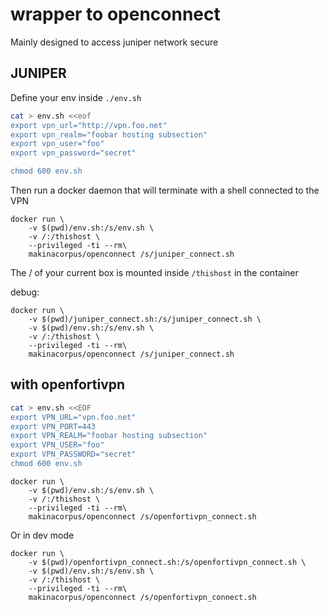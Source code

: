 # wrapper to openconnect
Mainly designed to access juniper network secure

## JUNIPER
Define your env inside ``./env.sh``
```sh
cat > env.sh <<eof
export vpn_url="http://vpn.foo.net"
export vpn_realm="foobar hosting subsection"
export vpn_user="foo"
export vpn_password="secret"

chmod 600 env.sh
```

Then run a docker daemon that will terminate with
a shell connected to the VPN
```
docker run \
    -v $(pwd)/env.sh:/s/env.sh \
    -v /:/thishost \
    --privileged -ti --rm\
    makinacorpus/openconnect /s/juniper_connect.sh
```

The / of your current box is mounted inside ``/thishost`` in the container

debug:
```
docker run \
    -v $(pwd)/juniper_connect.sh:/s/juniper_connect.sh \
    -v $(pwd)/env.sh:/s/env.sh \
    -v /:/thishost \
    --privileged -ti --rm\
    makinacorpus/openconnect /s/juniper_connect.sh
```


## with openfortivpn
 ```sh
cat > env.sh <<EOF
export VPN_URL="vpn.foo.net"
export VPN_PORT=443
export VPN_REALM="foobar hosting subsection"
export VPN_USER="foo"
export VPN_PASSWORD="secret"
chmod 600 env.sh
```

```
docker run \
    -v $(pwd)/env.sh:/s/env.sh \
    -v /:/thishost \
    --privileged -ti --rm\
    makinacorpus/openconnect /s/openfortivpn_connect.sh
```

Or in dev mode

```
docker run \
    -v $(pwd)/openfortivpn_connect.sh:/s/openfortivpn_connect.sh \
    -v $(pwd)/env.sh:/s/env.sh \
    -v /:/thishost \
    --privileged -ti --rm\
    makinacorpus/openconnect /s/openfortivpn_connect.sh
```

